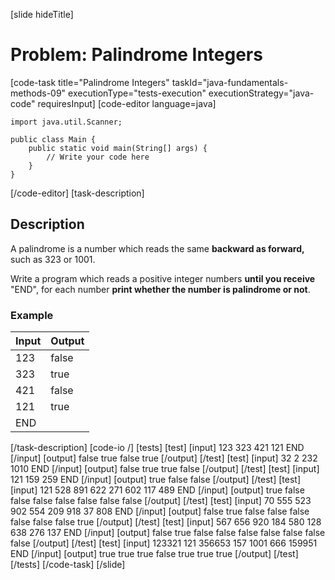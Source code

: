 [slide hideTitle]
# Problem: Palindrome Integers
[code-task title="Palindrome Integers" taskId="java-fundamentals-methods-09" executionType="tests-execution" executionStrategy="java-code" requiresInput]
[code-editor language=java]
```
import java.util.Scanner;

public class Main {
    public static void main(String[] args) {
        // Write your code here
    }
}
```
[/code-editor]
[task-description]
## Description
A palindrome is a number which reads the same **backward as forward,** such as 323 or 1001.

Write a program which reads a positive integer numbers **until you receive** "END", for each number **print whether the number is palindrome or not**.

### Example
| **Input** | **Output** |
| --- | --- |
| 123 | false |
| 323 | true |
| 421 | false |
| 121 | true |
| END | |

[/task-description]
[code-io /]
[tests]
[test]
[input]
123
323
421
121
END
[/input]
[output]
false
true
false
true
[/output]
[/test]
[test]
[input]
32
2
232
1010
END
[/input]
[output]
false
true
true
false
[/output]
[/test]
[test]
[input]
121
159
259
END
[/input]
[output]
true
false
false
[/output]
[/test]
[test]
[input]
121
528
891
622
271
602
117
489
END
[/input]
[output]
true
false
false
false
false
false
false
false
[/output]
[/test]
[test]
[input]
70
555
523
902
554
209
918
37
808
END
[/input]
[output]
false
true
false
false
false
false
false
false
true
[/output]
[/test]
[test]
[input]
567
656
920
184
580
128
638
276
137
END
[/input]
[output]
false
true
false
false
false
false
false
false
false
[/output]
[/test]
[test]
[input]
123321
121
356653
157
1001
666
159951
END
[/input]
[output]
true
true
true
false
true
true
true
[/output]
[/test]
[/tests]
[/code-task]
[/slide]